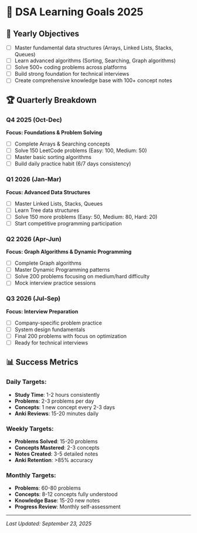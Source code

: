 # 🎯 DSA Learning Goals 2025

## 📅 Yearly Objectives
- [ ] Master fundamental data structures (Arrays, Linked Lists, Stacks, Queues)
- [ ] Learn advanced algorithms (Sorting, Searching, Graph algorithms)
- [ ] Solve 500+ coding problems across platforms
- [ ] Build strong foundation for technical interviews
- [ ] Create comprehensive knowledge base with 100+ concept notes

## 🏆 Quarterly Breakdown

### Q4 2025 (Oct-Dec)
**Focus: Foundations & Problem Solving**
- [ ] Complete Arrays & Searching concepts
- [ ] Solve 150 LeetCode problems (Easy: 100, Medium: 50)
- [ ] Master basic sorting algorithms
- [ ] Build daily practice habit (6/7 days consistency)

### Q1 2026 (Jan-Mar)
**Focus: Advanced Data Structures**
- [ ] Master Linked Lists, Stacks, Queues
- [ ] Learn Tree data structures
- [ ] Solve 150 more problems (Easy: 50, Medium: 80, Hard: 20)
- [ ] Start competitive programming participation

### Q2 2026 (Apr-Jun)
**Focus: Graph Algorithms & Dynamic Programming**
- [ ] Complete Graph algorithms
- [ ] Master Dynamic Programming patterns
- [ ] Solve 200 problems focusing on medium/hard difficulty
- [ ] Mock interview practice sessions

### Q3 2026 (Jul-Sep)
**Focus: Interview Preparation**
- [ ] Company-specific problem practice
- [ ] System design fundamentals
- [ ] Final 200 problems with focus on optimization
- [ ] Ready for technical interviews

## 📊 Success Metrics

### Daily Targets:
- **Study Time**: 1-2 hours consistently
- **Problems**: 2-3 problems per day
- **Concepts**: 1 new concept every 2-3 days
- **Anki Reviews**: 15-20 minutes daily

### Weekly Targets:
- **Problems Solved**: 15-20 problems
- **Concepts Mastered**: 2-3 concepts
- **Notes Created**: 3-5 detailed notes
- **Anki Retention**: >85% accuracy

### Monthly Targets:
- **Problems**: 60-80 problems
- **Concepts**: 8-12 concepts fully understood
- **Knowledge Base**: 15-20 new notes
- **Progress Review**: Monthly self-assessment

---
*Last Updated: September 23, 2025*

